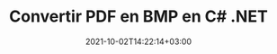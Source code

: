 ---
############################# Static ############################
layout: "autogen-gist"
date: 2021-10-02T14:22:14+03:00
draft: false
path: "fr/total/net/conversion/pdf-to-bmp/"
other_out_formats: "DOC DOCX DOCM DOT DOTX DOTM TXT RTF HTML HTM MHTML MHT XLS XLSX XLSM XLSB XLT XLTX XLTM XLAM CSV TSV DIF SXC FODS PPT PPTX PPTM PPS PPSX PPSM POT POTX POTM ODT OTT OTP ODP ODS EMZ WMZ SVG SVGZ XPS TEX DCM WMF EMF BMP PNG GIF JPEG TIFF ICO WEBP JP2 TGA PSB PSD EPUB MD DICOM FODP JPG"
ad_headline: "Convertir PDF en BMP | .NET"
ad_description: "La solution de conversion de documents PDF à BMP la plus précise pour vos applications .NET."

############################# Head ############################
head_title: "Convertir PDF en BMP en C# .NET - Conversion PDF rapide"
head_description: "Conversion rapide et sécurisée de PDF en BMP dans les frameworks .NET et Mono - Convertissez PDF en BMP et plus de 100 autres formats de fichiers dans tout type d'application C#, VB.NET, ASP.NET et .NET Core."

############################# Header ############################
title: "Convertir PDF en BMP en C# .NET"
description: "Convertissez PDF en BMP dans les applications C# .NET à l'aide de fonctionnalités de conversion de documents flexibles pour personnaliser l'apparence du format de document converti. Convertissez avec précision des fichiers PDF en documents de traitement de texte, feuilles de calcul Excel, présentations PowerPoint, Photoshop, livres électroniques, fichiers Web et images. Convertissez l'intégralité du document ou choisissez des pages spécifiques du fichier PDF en fonction des numéros de page ou des plages de pages sélectionnés et convertissez facilement en une large gamme de formats de document pris en charge."

############################# SubMenu ############################
submenu:
    enable: false

############################# Content ############################
content:
    enable: true
    block:
    - title_left: "Comment convertir PDF en BMP en C# .NET"
      content_left: |
          Suivez ces étapes simples pour la conversion de PDF en BMP dans .NET. Affichez le document converti tel qu'il est ou rendez-le et affichez-le au format HTML sans utiliser de logiciel externe.

          -   Créer un objet **Converter** pour convertir le document PDF
          -   Définir les options de conversion pour le format BMP
          -   Appelez la méthode **Convert** de l'instance de classe **Converter** pour la conversion en BMP
          -   Définir les options du visualiseur HTML
          -   Créez un objet **Viewer** pour afficher le document converti au format HTML
          
      title_right: "Téléchargements et instructions d'installation"
      content_right: |
          Vous avez besoin des espaces de noms `GroupDocs.Conversion` et `GroupDocs.Viewer` pour convertir les formats de fichiers PDF en une large gamme d'images et de types de documents tels que Microsoft Office (Word, Excel, PowerPoint, Project, Outlook), OpenDocument, HTML et Schémas CAO. Découvrez d'autres [API .NET pour les documents Office](https://products.conholdate.com/fr/total/net/) proposées par Conholdate.Total.
          
          Obtenez les fichiers d'assemblage respectifs à partir des [téléchargements](https://downloads.conholdate.com/total/net) ou récupérez l'ensemble du package à partir de [NuGet](https://www.nuget.org/packages/Conholdate.Total/) pour ajouter `Conholdate.Total for .NET` directement dans votre espace de travail.
          
      gisthash: "d2247f969461c42ed50a02e53e93953a"
      gistfile: "pdf-to-word-conversion-and-html-viewer.cs"

    - title_left: "Convertir des PDF en documents Word dans .NET"
      content_left: |
          Il devient plus facile de convertir un document PDF en un document Word dans les applications C# .NET avec les API Conholdate.Total. Le fichier PDF se transforme en un fichier Word (DOCX) avec le formatage du document comme fichier source. Vous pouvez facilement modifier le contenu tel que le texte, les tableaux, les images et les listes du document Word converti.

          -   Créez un objet de classe **Converter** et transmettez-lui le fichier source **PDF**
          -   Appelez la méthode **Convert** de l'objet **Converter**
          -   Spécifiez **DOCX** comme format de sortie souhaité en lui transmettant l'objet **WordProcessingConvertOptions**
          -   Appelez la méthode **Convert** de l'instance de classe **Converter** pour la conversion en **DOCX**
          
      title_right: "Conversion d'archives protégées par mot de passe"
      content_right: |
          Dans certains cas, la taille du document converti est plus grande et la conversion prend du temps. Par défaut, le document converti en cache est enregistré sur le lecteur local, mais [Conholdate.Total for .NET](https://products.conholdate.com/total/net/) offre une fonctionnalité de mise en œuvre de cache personnalisée à l'aide de l'interface iCache pour gérer efficacement résultats de la conversion du cache à votre manière. Il accélère le processus de conversion répétitif global.
          
          La [bibliothèque de conversion .NET PDF](https://products.groupdocs.com/conversion/net/) prend également en charge la conversion vers et depuis des archives protégées par mot de passe et la compression des résultats de conversion en ZIP, RAR, 7Z, TAR, GZ et BZ2 formats d'archives.
          
      gisthash: "d2247f969461c42ed50a02e53e93953a"
      gistfile: "pdf-to-word-conversion.cs"

    - title_left: "Convertir PDF en Excel en C# .NET"
      content_left: |
          Transformez vos PDF en feuilles de calcul Excel en quelques lignes de code C# .NET. Le contenu d'un fichier PDF est converti en lignes et en colonnes d'une feuille de calcul Excel qui peut être modifiée facilement selon vos besoins. Un fichier PDF peut être converti dans ces formats de feuille de calcul (XLS, XLSX, XLSM, XLSB, XLTX, XLT), OpenDocument (ODS, OTS) et Apple iWork Numbers.

          -   Créez un objet de classe **Converter** et transmettez-lui le fichier source **PDF**
          -   Appelez la méthode **Convert** de l'objet **Converter**
          -   Spécifiez **XLSX** comme format de sortie souhaité en lui transmettant l'objet **SpreadsheetConvertOptions**
          -   Appelez la méthode **Convert** de l'instance de classe **Converter** pour la conversion en **XLSX**
        
      title_right: "Extraction d'informations sur les documents sources"
      content_right: |
          La fonction d'extraction d'informations sur les documents permet non seulement d'obtenir les informations de base sur le fichier du document source, mais elle prend également en charge l'extraction de certaines informations précieuses spécifiques au format de fichier, telles que les dates de début et de fin du projet d'un fichier Microsoft Project, toute restriction d'impression sur un document PDF, liste des dossiers contenus dans un fichier de données Outlook, etc.

          Convertissez les formats de fichiers de documents populaires sur différents systèmes d'exploitation tels que Windows, Linux ou macOS tout en utilisant des plates-formes telles que Windows Azure, Mono et Xamarin.
          
      gisthash: "d2247f969461c42ed50a02e53e93953a"
      gistfile: "pdf-to-excel-conversion.cs"

    - title_left: "Convertir PDF en PowerPoint en C# .NET"
      content_left: |
          La conversion de PDF en diapositives PowerPoint (PPT, PPTX) est plus rapide avec Conholdate.Total pour les API .NET. Une fois convertis, vous pouvez facilement modifier les présentations PowerPoint et les diapositives dans Microsoft PowerPoint.

          -   Créez un objet de classe **Converter** et transmettez-lui le fichier source **PDF**
          -   Appelez la méthode **Convert** de l'objet **Converter**
          -   Spécifiez **PPTX** comme format de sortie souhaité en lui transmettant l'objet **PresentationConvertOptions**
          -   Appelez la méthode **Convert** de l'instance de classe **Converter** pour la conversion en **PPTX**
          
      title_right: "Charger et convertir des documents situés à distance"
      content_right: |
          À l'aide de Conholdate.Total pour .NET, les développeurs peuvent charger et convertir des documents à partir de divers emplacements distants et de ressources de stockage de documents dans le cloud telles qu'Amazon S3, Microsoft Azure Blob, FTP, un disque local, un flux ou une simple URL. Il vous suffit de spécifier la méthode pour obtenir le flux de documents situé à distance, puis de le transmettre à la classe Converter en tant que constructeur.
          
          Les API Conholdate.Total pour .NET sont natives pour Windows Forms, ASP.NET, WPF, WCF ou tout type d'application basée sur .NET Framework 2.0 ou version ultérieure.
          
      gisthash: "d2247f969461c42ed50a02e53e93953a"
      gistfile: "pdf-to-powerpoint-conversion.cs"

    - title_left: "Convertir des PDF en images dans .NET"
      content_left: |
          Convertissez des PDF en formats d'image tels que JPG, PNG, GIF, BMP, TIFF et bien d'autres avec une qualité et une résolution d'image précises. Transformez l'intégralité du fichier PDF ou choisissez parmi certaines pages sélectionnées à convertir en images.

          -   Créez un objet de classe **Converter** et transmettez-lui le fichier source **PDF**
          -   Appelez la méthode **Convert** de l'objet **Converter**
          -   Déclarez le délégué **SavePageStream** pour enregistrer la page de document convertie dans le flux
          -   Spécifiez **PNG** comme format de sortie souhaité en lui transmettant l'objet **ImageConvertOptions**
          -   Appelez la méthode **Convert** de l'instance de classe **Converter** pour la conversion en **PNG**
          
      title_right: "Ajouter des filigranes de texte ou d'image aux documents"
      content_right: |
          Convertissez avec précision les documents exactement comme le fichier d'origine et appliquez des filigranes de texte ou d'image aux pages de document converties. Tamponnez intelligemment les filigranes à l'aide d'un ensemble d'options de filigrane pour gérer la police, la couleur, la largeur, la hauteur, l'angle de rotation, la transparence et placer le filigrane en arrière-plan des pages du document.
          
          La détection automatique du format du document source est une autre fonctionnalité utile pour récupérer l'extension de fichier elle-même dans certains cas où le fichier source est présenté sous la forme d'un flux d'octets. Les développeurs peuvent également obtenir une liste complète de tous les formats de conversion pris en charge lors de la conversion d'un document vers un autre format de fichier en appelant la méthode GetPossibleConversions de l'objet Converter.
          
      gisthash: "d2247f969461c42ed50a02e53e93953a"
      gistfile: "pdf-to-image-conversion.cs"

############################# About Formats ############################
about_formats:
    enable: false
############################# More Formats ############################
more_formats:
    enable: true
    auto: false
    other_out_formats: DOC DOCX DOCM DOT DOTX DOTM TXT RTF HTML HTM MHTML MHT XLS XLSX XLSM XLSB XLT XLTX XLTM XLAM CSV TSV DIF SXC FODS PPT PPTX PPTM PPS PPSX PPSM POT POTX POTM ODT OTT OTP ODP ODS EMZ WMZ SVG SVGZ XPS TEX DCM WMF EMF BMP PNG GIF JPEG TIFF ICO WEBP JP2 TGA PSB PSD EPUB MD DICOM FODP JPG
############################# Back to top ###############################
back_to_top:
  enable: true
---